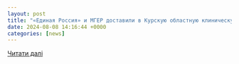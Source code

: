 ```yaml
---
layout: post
title: "«Единая Россия» и МГЕР доставили в Курскую областную клиническую больницу и на станцию «скорой» медпрепараты и средства РЭБ"
date: 2024-08-08 14:16:44 +0000
categories: [news]
---
```


[Читати далі](https://er.ru/activity/news/edinaya-rossiya-i-mger-dostavili-v-kurskuyu-oblastnuyu-klinicheskuyu-bolnicu-i-na-stanciyu-skoroj-medpreparaty-i-sredstva-reb)
